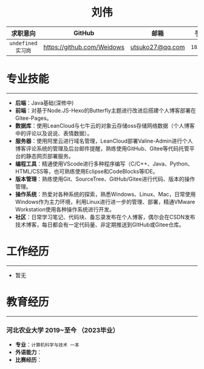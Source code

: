 <!--
 * @Author: Weidows
 * @Date: 2020-09-15 17:03:26
 * @LastEditors: Weidows
 * @LastEditTime: 2020-09-17 20:59:39
 * @FilePath: \Weidowsg:\Repo\Resume\README.md
-->
  <!-- <img src="./Blue_background.jpg" alt="看到这句话说明图片无法显示" title="这是Weidows本人" width="100" height="" border="0" /> -->
<h1 align="center">
 刘伟
</h1>

| 求职意向 | GitHub | 邮箱 | 手机/微信 |
| :-: | :-: | :-: | :-: |
| `undefined实习岗` | https://github.com/Weidows | [utsuko27@qq.com](https://mail.qq.com) | `18330785221` |
  

# 专业技能
---
 * **后端**：Java基础(深修中)
 * **前端**：对基于Node.JS-Hexo的Butterfly主题进行改进后搭建个人博客部署在Gitee-Pages。
 * **数据库**：使用LeanCloud与七牛云的对象云存储oss存储网络数据（个人博客中的评论以及说说、表情数据）。
 * **服务器**：使用阿里云进行域名管理，LeanCloud部署Valine-Admin进行个人博客评论系统的管理及后台邮件提醒，熟练使用GitHub、Gitee等代码托管平台的静态网页部署服务。
 * **编程工具**：精通使用VScode进行多种程序编写（C/C++、Java、Python、HTML/CSS等，也可熟练使用Eclipse和CodeBlocks等IDE。
 * **版本管理**：熟练使用Git、SourceTree、GitHub/Gitee进行代码、版本的操作管理。
 * **操作系统**：热爱对各种系统的探索，熟悉Windows、Linux、Mac，日常使用Windows作为主力环境，利用Linux进行进一步的管理、部署，精通VMware Workstation使用各种操作系统进行开发。
 * **社区**：日常学习笔记、代码块、备忘录发布在个人博客，偶尔会在CSDN发布技术博客，每日都会有一定代码量、非定期推送到GItHub或Gitee仓库。

# 工作经历
---
  * 暂无

# 教育经历
---
  ### 河北农业大学 2019~至今 （2023毕业）
  * **专业**：`计算机科学与技术 一本`
  * **外语能力**：
  * **比赛经历**：
